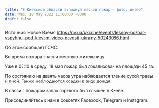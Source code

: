```yaml
---
title: "В Киевской области вспыхнул лесной пожар — фото, видео"
date: Wed, 18 May 2022 11:00:00 +0300
draft: false
---
```

Источник: Новое Время https://nv.ua/ukraine/events/lesnoy-pozhar-vspyhnul-pod-kievom-video-novosti-ukrainy-50243086.html


Об этом сообщает ГСЧС.

Во время пожара спасли местную жительницу.

Уже в 02:10 в среду, 18 мая пожар был локализован на площади 45 га.

По состоянию на девять часов утра наблюдается тление сухой травы и пней. Также наблюдаются осадки в виде дождя.

В связи с пожаром запах горелого был слышен в Киеве.

Присоединяйтесь к нам в соцсетях Facebook, Telegram и Instagram.
